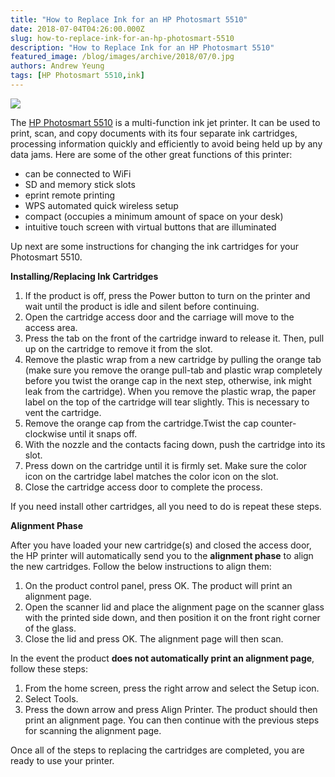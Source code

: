 ```yaml
---
title: "How to Replace Ink for an HP Photosmart 5510"
date: 2018-07-04T04:26:00.000Z
slug: how-to-replace-ink-for-an-hp-photosmart-5510
description: "How to Replace Ink for an HP Photosmart 5510"
featured_image: /blog/images/archive/2018/07/0.jpg
authors: Andrew Yeung
tags: [HP Photosmart 5510,ink]
---
```


![](/blog/images/archive/2018/07/0-300x225.jpg)

The [HP Photosmart 5510](https://www.compandsave.com/hp/photosmart/5510-b111a-ink-cartridges?utm%5Fmedium=social&utm%5Fsource=blog) is a multi-function ink jet printer. It can be used to print, scan, and copy documents with its four separate ink cartridges, processing information quickly and efficiently to avoid being held up by any data jams. Here are some of the other great functions of this printer:

* can be connected to WiFi
* SD and memory stick slots
* eprint remote printing
* WPS automated quick wireless setup
* compact (occupies a minimum amount of space on your desk)
* intuitive touch screen with virtual buttons that are illuminated

Up next are some instructions for changing the ink cartridges for your Photosmart 5510\. 

  
**Installing/Replacing Ink Cartridges**

1. If the product is off, press the Power button to turn on the printer and wait until the product is idle and silent before continuing.
2. Open the cartridge access door and the carriage will move to the access area.
3. Press the tab on the front of the cartridge inward to release it. Then, pull up on the cartridge to remove it from the slot.
4. Remove the plastic wrap from a new cartridge by pulling the orange tab (make sure you remove the orange pull-tab and plastic wrap completely before you twist the orange cap in the next step, otherwise, ink might leak from the cartridge). When you remove the plastic wrap, the paper label on the top of the cartridge will tear slightly. This is necessary to vent the cartridge.
5. Remove the orange cap from the cartridge.Twist the cap counter-clockwise until it snaps off.
6. With the nozzle and the contacts facing down, push the cartridge into its slot.
7. Press down on the cartridge until it is firmly set. Make sure the color icon on the cartridge label matches the color icon on the slot.
8. Close the cartridge access door to complete the process.

If you need install other cartridges, all you need to do is repeat these steps. 

  
**Alignment Phase**

  
After you have loaded your new cartridge(s) and closed the access door, the HP printer will automatically send you to the **alignment phase** to align the new cartridges. Follow the below instructions to align them:

1. On the product control panel, press OK. The product will print an alignment page.
2. Open the scanner lid and place the alignment page on the scanner glass with the printed side down, and then position it on the front right corner of the glass.
3. Close the lid and press OK. The alignment page will then scan.

In the event the product **does not automatically print an alignment page**, follow these steps:

1. From the home screen, press the right arrow and select the Setup icon.
2. Select Tools.
3. Press the down arrow and press Align Printer. The product should then print an alignment page. You can then continue with the previous steps for scanning the alignment page.

Once all of the steps to replacing the cartridges are completed, you are ready to use your printer.